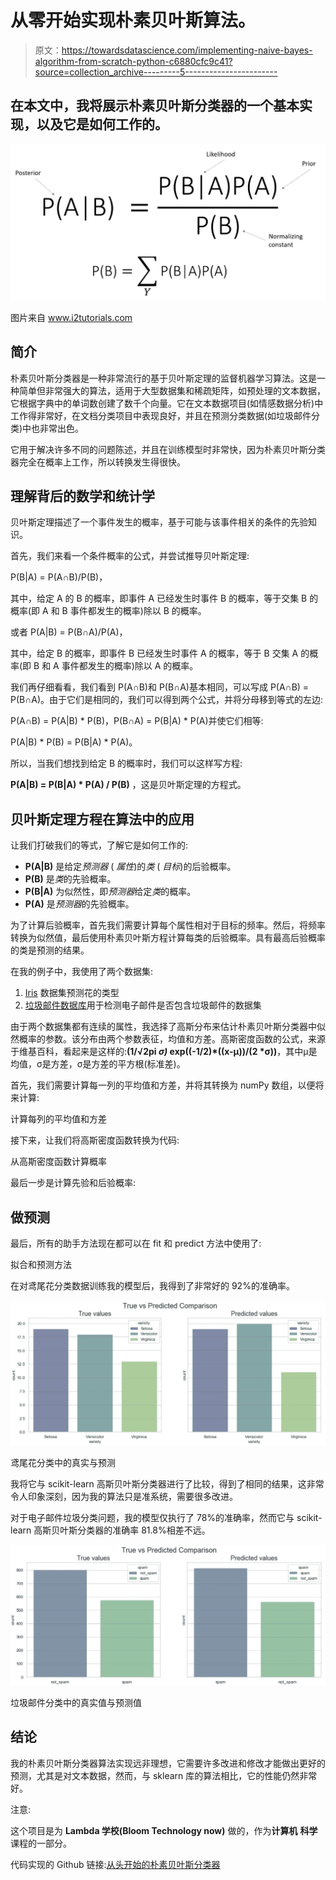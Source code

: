 # 从零开始实现朴素贝叶斯算法。

> 原文：<https://towardsdatascience.com/implementing-naive-bayes-algorithm-from-scratch-python-c6880cfc9c41?source=collection_archive---------5----------------------->

## 在本文中，我将展示朴素贝叶斯分类器的一个基本实现，以及它是如何工作的。

![](img/5195ad127d2c89e4feb589f04644b69b.png)

图片来自 www.i2tutorials.com

## **简介**

朴素贝叶斯分类器是一种非常流行的基于贝叶斯定理的监督机器学习算法。这是一种简单但非常强大的算法，适用于大型数据集和稀疏矩阵，如预处理的文本数据，它根据字典中的单词数创建了数千个向量。它在文本数据项目(如情感数据分析)中工作得非常好，在文档分类项目中表现良好，并且在预测分类数据(如垃圾邮件分类)中也非常出色。

它用于解决许多不同的问题陈述，并且在训练模型时非常快，因为朴素贝叶斯分类器完全在概率上工作，所以转换发生得很快。

## 理解背后的数学和统计学

贝叶斯定理描述了一个事件发生的概率，基于可能与该事件相关的条件的先验知识。

首先，我们来看一个条件概率的公式，并尝试推导贝叶斯定理:

P(B|A) = P(A∩B)/P(B)，

其中，给定 A 的 B 的概率，即事件 A 已经发生时事件 B 的概率，等于交集 B 的概率(即 A 和 B 事件都发生的概率)除以 B 的概率。

或者 P(A|B) = P(B∩A)/P(A)，

其中，给定 B 的概率，即事件 B 已经发生时事件 A 的概率，等于 B 交集 A 的概率(即 B 和 A 事件都发生的概率)除以 A 的概率。

我们再仔细看看，我们看到 P(A∩B)和 P(B∩A)基本相同，可以写成 P(A∩B) = P(B∩A)。由于它们是相同的，我们可以得到两个公式，并将分母移到等式的左边:

P(A∩B) = P(A|B) * P(B)，P(B∩A) = P(B|A) * P(A)并使它们相等:

P(A|B) * P(B) = P(B|A) * P(A)。

所以，当我们想找到给定 B 的概率时，我们可以这样写方程:

**P(A|B) = P(B|A) * P(A) / P(B)** ，这是贝叶斯定理的方程式。

## 贝叶斯定理方程在算法中的应用

让我们打破我们的等式，了解它是如何工作的:

*   **P(A|B)** 是给定*预测器* ( *属性*)的*类* ( *目标*)的后验概率。
*   **P(B)** 是*类*的先验概率。
*   **P(B|A)** 为似然性，即*预测器*给定*类*的概率。
*   **P(A)** 是*预测器*的先验概率。

为了计算后验概率，首先我们需要计算每个属性相对于目标的频率。然后，将频率转换为似然值，最后使用朴素贝叶斯方程计算每类的后验概率。具有最高后验概率的类是预测的结果。

在我的例子中，我使用了两个数据集:

1.  [Iris](http://archive.ics.uci.edu/ml/datasets/Iris/) 数据集预测花的类型
2.  [垃圾邮件数据库](https://archive.ics.uci.edu/ml/datasets/spambase)用于检测电子邮件是否包含垃圾邮件的数据集

由于两个数据集都有连续的属性，我选择了高斯分布来估计朴素贝叶斯分类器中似然概率的参数。该分布由两个参数表征，均值和方差。高斯密度函数的公式，来源于维基百科，看起来是这样的:**(1/√2pi *σ)* exp((-1/2)*((x-μ))/(2 *σ))**，其中μ是均值，σ是方差，σ是方差的平方根(标准差)。

首先，我们需要计算每一列的平均值和方差，并将其转换为 numPy 数组，以便将来计算:

计算每列的平均值和方差

接下来，让我们将高斯密度函数转换为代码:

从高斯密度函数计算概率

最后一步是计算先验和后验概率:

## 做预测

最后，所有的助手方法现在都可以在 fit 和 predict 方法中使用了:

拟合和预测方法

在对鸢尾花分类数据训练我的模型后，我得到了非常好的 92%的准确率。

![](img/9f54617ce01d7b66336daf02646d2619.png)

鸢尾花分类中的真实与预测

我将它与 scikit-learn 高斯贝叶斯分类器进行了比较，得到了相同的结果，这非常令人印象深刻，因为我的算法只是准系统，需要很多改进。

对于电子邮件垃圾分类问题，我的模型仅执行了 78%的准确率，然而它与 scikit-learn 高斯贝叶斯分类器的准确率 81.8%相差不远。

![](img/7272cad6eb15d23d70b3f7ed784140ae.png)

垃圾邮件分类中的真实值与预测值

## 结论

我的朴素贝叶斯分类器算法实现远非理想，它需要许多改进和修改才能做出更好的预测，尤其是对文本数据，然而，与 sklearn 库的算法相比，它的性能仍然非常好。

注意:

这个项目是为 **Lambda 学校(Bloom Technology now)** 做的，作为**计算机** **科学**课程的一部分。

代码实现的 Github 链接:[从头开始的朴素贝叶斯分类器](https://github.com/tigju/Naive-Bayes-Classifier-from-scratch)